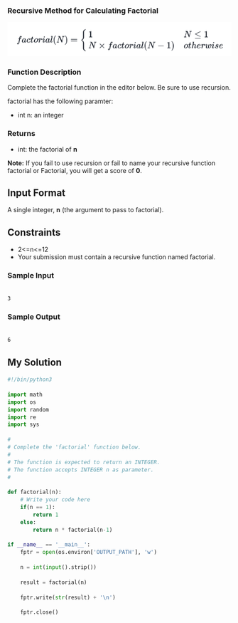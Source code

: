 ### Recursive Method for Calculating Factorial
![factorial](assets/9-factorial.png)

### Function Description
Complete the factorial function in the editor below. Be sure to use recursion.

factorial has the following paramter:

- int n: an integer

### Returns

- int: the factorial of **n**

**Note:** If you fail to use recursion or fail to name your recursive function factorial or Factorial, you will get a score of **0**.

## Input Format

A single integer, **n** (the argument to pass to factorial).

## Constraints

- 2<=n<=12
- Your submission must contain a recursive function named factorial.

### Sample Input

```txt

3

```


### Sample Output

```txt

6

```


## My Solution

```py
#!/bin/python3

import math
import os
import random
import re
import sys

#
# Complete the 'factorial' function below.
#
# The function is expected to return an INTEGER.
# The function accepts INTEGER n as parameter.
#

def factorial(n):
    # Write your code here
    if(n == 1):
        return 1
    else:
        return n * factorial(n-1)

if __name__ == '__main__':
    fptr = open(os.environ['OUTPUT_PATH'], 'w')

    n = int(input().strip())

    result = factorial(n)

    fptr.write(str(result) + '\n')

    fptr.close()



```
